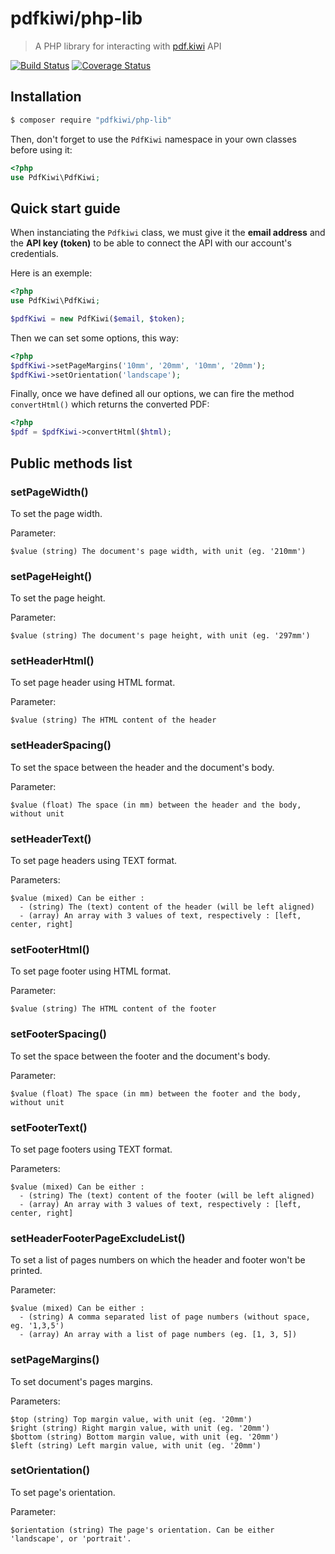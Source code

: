# pdfkiwi/php-lib

> A PHP library for interacting with [pdf.kiwi](https://pdf.kiwi) API

[![Build Status](https://travis-ci.org/pdfkiwi/php-lib.svg?branch=master)](https://travis-ci.org/pdfkiwi/php-lib)
[![Coverage Status](https://coveralls.io/repos/github/pdfkiwi/php-lib/badge.svg?branch=master)](https://coveralls.io/github/pdfkiwi/php-lib?branch=master)

## Installation

```bash
$ composer require "pdfkiwi/php-lib"
```

Then, don't forget to use the `PdfKiwi` namespace in your own classes before using it:

```php
<?php
use PdfKiwi\PdfKiwi;
```

## Quick start guide

When instanciating the `Pdfkiwi` class, we must give it the __email address__ and the __API key (token)__
to be able to connect the API with our account's credentials.

Here is an exemple:

```php
<?php
use PdfKiwi\PdfKiwi;

$pdfKiwi = new PdfKiwi($email, $token);
```
Then we can set some options, this way:

```php
<?php
$pdfKiwi->setPageMargins('10mm', '20mm', '10mm', '20mm');
$pdfKiwi->setOrientation('landscape');
```

Finally, once we have defined all our options, we can fire the method `convertHtml()` which returns
the converted PDF:

```php
<?php
$pdf = $pdfKiwi->convertHtml($html);
```

## Public methods list

### setPageWidth()

To set the page width.

Parameter:

```
$value (string) The document's page width, with unit (eg. '210mm')
```

### setPageHeight()

To set the page height.

Parameter:

```
$value (string) The document's page height, with unit (eg. '297mm')
```

### setHeaderHtml()

To set page header using HTML format.

Parameter:

```
$value (string) The HTML content of the header
```

### setHeaderSpacing()

To set the space between the header and the document's body.

Parameter:

```
$value (float) The space (in mm) between the header and the body, without unit
```

### setHeaderText()

To set page headers using TEXT format.

Parameters:

```
$value (mixed) Can be either :
  - (string) The (text) content of the header (will be left aligned)
  - (array) An array with 3 values of text, respectively : [left, center, right]
```

### setFooterHtml()

To set page footer using HTML format.

Parameter:

```
$value (string) The HTML content of the footer
```

### setFooterSpacing()

To set the space between the footer and the document's body.

Parameter:

```
$value (float) The space (in mm) between the footer and the body, without unit
```

### setFooterText()

To set page footers using TEXT format.

Parameters:

```
$value (mixed) Can be either :
  - (string) The (text) content of the footer (will be left aligned)
  - (array) An array with 3 values of text, respectively : [left, center, right]
```

### setHeaderFooterPageExcludeList()

To set a list of pages numbers on which the header and footer won't be printed.

Parameter:

```
$value (mixed) Can be either :
  - (string) A comma separated list of page numbers (without space, eg. '1,3,5')
  - (array) An array with a list of page numbers (eg. [1, 3, 5])
```

### setPageMargins()

To set document's pages margins.

Parameters:

```
$top (string) Top margin value, with unit (eg. '20mm')
$right (string) Right margin value, with unit (eg. '20mm')
$bottom (string) Bottom margin value, with unit (eg. '20mm')
$left (string) Left margin value, with unit (eg. '20mm')
```

### setOrientation()

To set page's orientation.

Parameter:

```
$orientation (string) The page's orientation. Can be either 'landscape', or 'portrait'.
```
